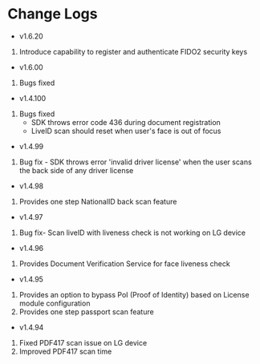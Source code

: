 # Change Logs
- v1.6.20
1. Introduce capability to register and authenticate FIDO2 security keys

- v1.6.00
1. Bugs fixed

- v1.4.100
1. Bugs fixed
   - SDK throws error code 436 during document registration
   - LiveID scan should reset when user's face is out of focus
    
- v1.4.99
1. Bug fix - SDK throws error 'invalid driver license' when the user scans the back side of any driver license

- v1.4.98
1. Provides one step NationalID back scan feature

- v1.4.97
1. Bug fix- Scan liveID with liveness check is not working on LG device

- v1.4.96
1. Provides Document Verification Service for face liveness check

- v1.4.95
1. Provides an option to bypass PoI (Proof of Identity) based on License module configuration
2. Provides one step passport scan feature

- v1.4.94
1. Fixed PDF417 scan issue on LG device
2. Improved PDF417 scan time
